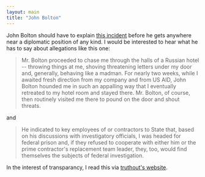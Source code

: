 ```yaml
---
layout: main
title: "John Bolton"
---
```

John Bolton should have to explain [this
incident](http://www.dailykos.com/story/2005/4/15/101542/050) before he gets
anywhere near a diplomatic position of any kind. I would be interested to hear
what he has to say about allegations like this one:

> Mr. Bolton proceeded to chase me through the halls of a Russian hotel --
throwing things at me, shoving threatening letters under my door and,
generally, behaving like a madman. For nearly two weeks, while I awaited fresh
direction from my company and from US AID, John Bolton hounded me in such an
appalling way that I eventually retreated to my hotel room and stayed there.
Mr. Bolton, of course, then routinely visited me there to pound on the door
and shout threats.

and

> He indicated to key employees of or contractors to State that, based on his
discussions with investigatory officials, I was headed for federal prison and,
if they refused to cooperate with either him or the prime contractor's
replacement team leader, they, too, would find themselves the subjects of
federal investigation.

In the interest of transparancy, I read this via [truthout's
website](http://www.truthout.org/index.htm).

